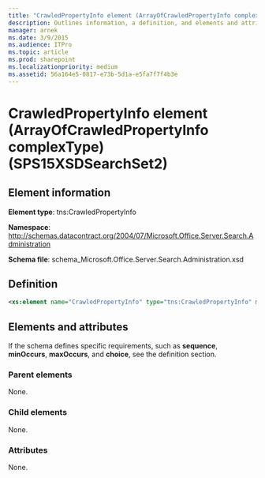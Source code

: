 ```yaml
---
title: "CrawledPropertyInfo element (ArrayOfCrawledPropertyInfo complexType) (SPS15XSDSearchSet2)"
description: Outlines information, a definition, and elements and attributes for the CrawledPropertyInfo element in Microsoft Sharepoint.
manager: arnek
ms.date: 3/9/2015
ms.audience: ITPro
ms.topic: article
ms.prod: sharepoint
ms.localizationpriority: medium
ms.assetid: 56a164e5-0817-e73b-5d1a-e5fa7f7f4b3e
---
```


# CrawledPropertyInfo element (ArrayOfCrawledPropertyInfo complexType) (SPS15XSDSearchSet2)

 
  
## Element information
**Element type**: tns:CrawledPropertyInfo

**Namespace**: http://schemas.datacontract.org/2004/07/Microsoft.Office.Server.Search.Administration

**Schema file**: schema_Microsoft.Office.Server.Search.Administration.xsd
   
## Definition

```XML
<xs:element name="CrawledPropertyInfo" type="tns:CrawledPropertyInfo" minOccurs="0" maxOccurs="unbounded"></xs:element>

```

## Elements and attributes

If the schema defines specific requirements, such as **sequence**, **minOccurs**, **maxOccurs**, and **choice**, see the definition section. 
  
### Parent elements

None.
  
### Child elements

None.
  
### Attributes

None.
  

